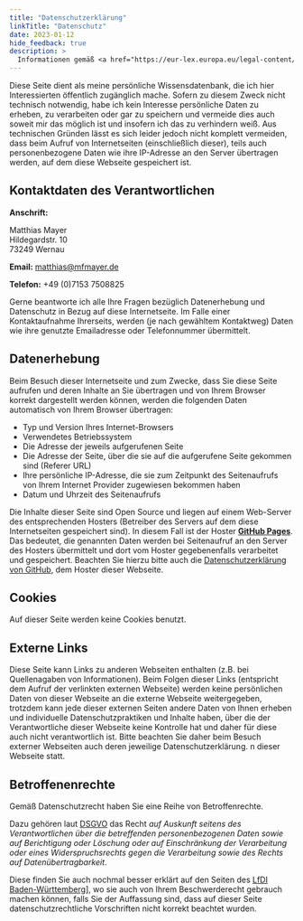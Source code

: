 ```yaml
---
title: "Datenschutzerklärung"
linkTitle: "Datenschutz"
date: 2023-01-12
hide_feedback: true
description: >
  Informationen gemäß <a href="https://eur-lex.europa.eu/legal-content/DE/TXT/?uri=CELEX:02016R0679-20160504">Datenschutz-Grundverordnung (DSGVO) Abschnitt 2, Artikel 13 und 14</a>.
---
```


Diese Seite dient als meine persönliche Wissensdatenbank, die ich hier Interessierten öffentlich zugänglich mache. Sofern zu diesem Zweck nicht technisch notwendig, habe ich kein Interesse persönliche Daten zu erheben, zu verarbeiten oder gar zu speichern und vermeide dies auch soweit mir das möglich ist und insofern ich das zu verhindern weiß. Aus technischen Gründen lässt es sich leider jedoch nicht komplett vermeiden, dass beim Aufruf von Internetseiten (einschließlich dieser), teils auch personenbezogene Daten wie ihre IP-Adresse an den Server übertragen werden, auf dem diese Webseite gespeichert ist.

## Kontaktdaten des Verantwortlichen

**Anschrift:**

Matthias Mayer<br>
Hildegardstr. 10<br>
73249 Wernau<br>

**Email:** matthias@mfmayer.de

**Telefon:** +49 (0)7153 7508825

Gerne beantworte ich alle Ihre Fragen bezüglich Datenerhebung und Datenschutz in Bezug auf diese Internetseite. Im Falle einer Kontaktaufnahme Ihrerseits, werden (je nach gewähltem Kontaktweg) Daten wie ihre genutzte Emailadresse oder Telefonnummer übermittelt.

## Datenerhebung

Beim Besuch dieser Internetseite und zum Zwecke, dass Sie diese Seite aufrufen und deren Inhalte an Sie übertragen und von Ihrem Browser korrekt dargestellt werden können, werden die folgenden Daten automatisch von Ihrem Browser übertragen:

* Typ und Version Ihres Internet-Browsers
* Verwendetes Betriebssystem
* Die Adresse der jeweils aufgerufenen Seite
* Die Adresse der Seite, über die sie auf die aufgerufene Seite gekommen sind (Referer URL)
* Ihre persönliche IP-Adresse, die sie zum Zeitpunkt des Seitenaufrufs von Ihrem Internet Provider zugewiesen bekommen haben
* Datum und Uhrzeit des Seitenaufrufs

Die Inhalte dieser Seite sind Open Source und liegen auf einem Web-Server des entsprechenden Hosters (Betreiber des Servers auf dem diese Internetseiten gespeichert sind). In diesem Fall ist der Hoster **[GitHub Pages](https://pages.github.com)**. Das bedeutet, die genannten Daten werden bei Seitenaufruf an den Server des Hosters übermittelt und dort vom Hoster gegebenenfalls verarbeitet und gespeichert. Beachten Sie hierzu bitte auch die [Datenschutzerklärung von GitHub](https://docs.github.com/de/site-policy/privacy-policies/github-privacy-statement), dem Hoster dieser Webseite.

## Cookies

Auf dieser Seite werden keine Cookies benutzt.

## Externe Links

Diese Seite kann Links zu anderen Webseiten enthalten (z.B. bei Quellenagaben von Informationen). Beim Folgen dieser Links (entspricht dem Aufruf der verlinkten externen Webseite) werden keine persönlichen Daten von dieser Webseite an die externe Webseite weitergegeben, trotzdem kann jede dieser externen Seiten andere Daten von Ihnen erheben und individuelle Datenschutzpraktiken und Inhalte haben, über die der Verantwortliche dieser Webseite keine Kontrolle hat und daher für diese auch nicht verantwortlich ist. Bitte beachten Sie daher beim Besuch externer Webseiten auch deren jeweilige Datenschutzerklärung.
n dieser Webseite statt.

## Betroffenenrechte

Gemäß Datenschutzrecht haben Sie eine Reihe von Betroffenrechte.

Dazu gehören laut [DSGVO](https://eur-lex.europa.eu/legal-content/DE/TXT/?uri=CELEX:02016R0679-20160504) das Recht *auf Auskunft seitens des Verantwortlichen über die betreffenden personenbezogenen Daten sowie auf Berichtigung oder Löschung oder auf Einschränkung der Verarbeitung oder eines Widerspruchsrechts gegen die Verarbeitung sowie des Rechts auf Datenübertragbarkeit*.

Diese finden Sie auch nochmal besser erklärt auf den Seiten des [LfDI Baden-Württemberg](https://www.baden-wuerttemberg.datenschutz.de/ihre-betroffenenrechte/)], wo sie auch von Ihrem Beschwerderecht gebrauch machen können, falls Sie der Auffassung sind, dass auf dieser Seite datenschutzrechtliche Vorschriften nicht korrekt beachtet wurden.